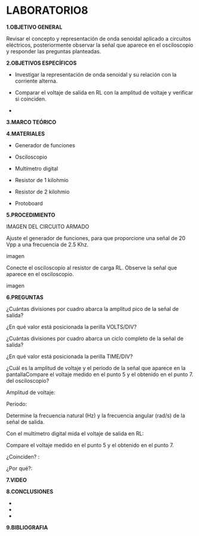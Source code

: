 # LABORATORIO8

**1.OBJETIVO GENERAL**

Revisar el concepto y representación de onda senoidal aplicado a circuitos eléctricos, posteriormente observar la señal que aparece en el osciloscopio y responder las preguntas planteadas.

**2.OBJETIVOS ESPECÍFICOS**

- Investigar la representación de onda senoidal y su relación con la corriente alterna. 

- Comparar el voltaje de salida en RL con la amplitud de voltaje y verificar si coinciden. 

-

**3.MARCO TEÓRICO**



**4.MATERIALES**

- Generador de funciones 

- Osciloscopio 

- Multímetro digital 

-  Resistor de 1 kilohmio 

- Resistor de 2 kilohmio 

- Protoboard 

**5.PROCEDIMIENTO**

IMAGEN DEL CIRCUITO ARMADO 

Ajuste el generador de funciones, para que proporcione una señal de 20 Vpp a
una frecuencia de 2.5 Khz.

imagen 

Conecte el osciloscopio al resistor de carga RL. Observe la señal que aparece en
el osciloscopio.

imagen 

**6.PREGUNTAS**

¿Cuántas divisiones por cuadro abarca la amplitud pico de la señal de salida?



¿En qué valor está posicionada la perilla VOLTS/DIV?



¿Cuántas divisiones por cuadro abarca un ciclo completo de la señal de salida?



¿En qué valor está posicionada la perilla TIME/DIV?



¿Cuál es la amplitud de voltaje y el periodo de la señal que aparece en la pantallaCompare el voltaje medido en el punto 5 y el obtenido en el punto 7.
del osciloscopio?

Amplitud de voltaje:

Periodo:

Determine la frecuencia natural (Hz) y la frecuencia angular (rad/s) de la señal de
salida.



Con el multímetro digital mida el voltaje de salida en RL:


Compare el voltaje medido en el punto 5 y el obtenido en el punto 7.

¿Coinciden? :

¿Por qué?:


**7.VIDEO**



**8.CONCLUSIONES**

-

-

-

**9.BIBLIOGRAFIA**



















